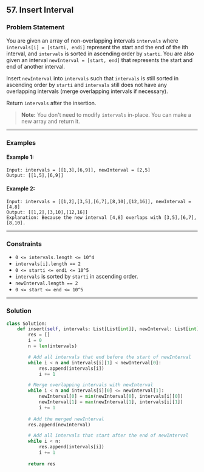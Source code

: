 ## 57. Insert Interval

### Problem Statement

You are given an array of non-overlapping intervals `intervals` where `intervals[i] = [starti, endi]` represent the start and the end of the ith interval, and `intervals` is sorted in ascending order by `starti`. You are also given an interval `newInterval = [start, end]` that represents the start and end of another interval.

Insert `newInterval` into `intervals` such that `intervals` is still sorted in ascending order by `starti` and `intervals` still does not have any overlapping intervals (merge overlapping intervals if necessary).

Return `intervals` after the insertion.

> **Note:** You don't need to modify `intervals` in-place. You can make a new array and return it.

---

### Examples

#### Example 1:
```plaintext
Input: intervals = [[1,3],[6,9]], newInterval = [2,5]
Output: [[1,5],[6,9]]
```

#### Example 2:
```plaintext
Input: intervals = [[1,2],[3,5],[6,7],[8,10],[12,16]], newInterval = [4,8]
Output: [[1,2],[3,10],[12,16]]
Explanation: Because the new interval [4,8] overlaps with [3,5],[6,7],[8,10].
```

---

### Constraints
- `0 <= intervals.length <= 10^4`
- `intervals[i].length == 2`
- `0 <= starti <= endi <= 10^5`
- `intervals` is sorted by `starti` in ascending order.
- `newInterval.length == 2`
- `0 <= start <= end <= 10^5`

---

### Solution

```python
class Solution:
    def insert(self, intervals: List[List[int]], newInterval: List[int]) -> List[List[int]]:
        res = []
        i = 0
        n = len(intervals)

        # Add all intervals that end before the start of newInterval
        while i < n and intervals[i][1] < newInterval[0]:
            res.append(intervals[i])
            i += 1

        # Merge overlapping intervals with newInterval
        while i < n and intervals[i][0] <= newInterval[1]:
            newInterval[0] = min(newInterval[0], intervals[i][0])
            newInterval[1] = max(newInterval[1], intervals[i][1])
            i += 1
        
        # Add the merged newInterval
        res.append(newInterval)

        # Add all intervals that start after the end of newInterval
        while i < n:
            res.append(intervals[i])
            i += 1
        
        return res
```


